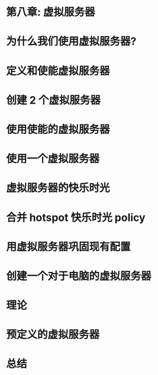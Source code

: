 # 第八章: 虚拟服务器

# 为什么我们使用虚拟服务器?

# 定义和使能虚拟服务器

# 创建 2 个虚拟服务器

# 使用使能的虚拟服务器

# 使用一个虚拟服务器

# 虚拟服务器的快乐时光

# 合并 hotspot 快乐时光 policy

# 用虚拟服务器巩固现有配置

# 创建一个对于电脑的虚拟服务器

# 理论

# 预定义的虚拟服务器

# 总结